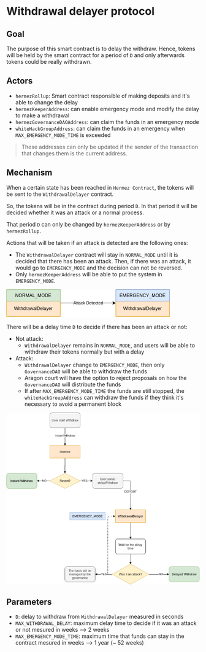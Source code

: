 # Withdrawal delayer protocol

## Goal

The purpose of this smart contract is to delay the withdraw. Hence, tokens will be held by the smart contract for a period of `D` and only afterwards tokens could be really withdrawn.

## Actors

- `hermezRollup`: Smart contract responsible of making deposits and it's able to change the delay
- `hermezKeeperAddress`: can enable emergency mode and modify the delay to make a withdrawal
- `hermezGovernanceDAOAddress`: can claim the funds in an emergency mode
- `whiteHackGroupAddress`: can claim the funds in an emergency when `MAX_EMERGENCY_MODE_TIME` is exceeded

> These addresses can only be updated if the sender of the transaction that changes them is the current address.

## Mechanism

When a certain state has been reached in `Hermez Contract`, the tokens will be sent to the `WithdrawalDelayer` contract.

So, the tokens will be in the contract during period `D`. In that period it will be decided whether it was an attack or a normal process.

That period `D` can only be changed by `hermezKeeperAddress` or by `hermezRollup`.

Actions that will be taken if an attack is detected are the following ones:

- The `WithdrawalDelayer` contract will stay in `NORMAL_MODE` until it is decided that there has been an attack. Then, if there was an attack, it would go to `EMERGENCY_MODE` and the decision can not be reversed.
- Only `hermezKeeperAddress` will be able to put the system in `EMERGENCY_MODE`.

![](mode_withdrawal.png)

There will be a delay time `D` to decide if there has been an attack or not:

- Not attack:
    - `WithdrawalDelayer` remains in `NORMAL_MODE`, and users will be able to withdraw their tokens normally but with a delay
- Attack:
    - `WithdrawalDelayer` change to `EMERGENCY_MODE`, then only `GovernanceDAO` will be able to withdraw the funds
    - Aragon court will have the option to reject proposals on how the `GovernanceDAO` will distribute the funds
    - If after `MAX_EMERGENCY_MODE_TIME` the funds are still stopped, the `whiteHackGroupAddress` can withdraw the funds if they think it's necessary to avoid a permanent block

![](../protocol/emergency-mechanism.png)

## Parameters

- `D`: delay to withdraw from `WithdrawalDelayer` measured in seconds
- `MAX_WITHDRAWAL_DELAY`: maximum delay time to decide if it was an attack or not mesured in weeks --> 2 weeks
- `MAX_EMERGENCY_MODE_TIME`: maximum time that funds can stay in the contract mesured in weeks --> 1 year (~ 52 weeks)